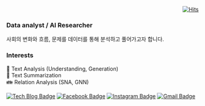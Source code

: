   <div align="right">
	
  [![Hits](https://hits.seeyoufarm.com/api/count/incr/badge.svg?url=https%3A%2F%2Fgithub.com%2FKimJiSeong1994)](https://hits.seeyoufarm.com) 
	
  </div>

### Data analyst / AI Researcher 
사회의 변화와 흐름, 문제를 데이터를 통해 분석하고 풀어가고자 합니다.

### Interests
📑 Text Analysis (Understanding, Generation)<br/> 
📝 Text Summarization<br/>
👪 Relation Analysis (SNA, GNN)<br/>

<div align="left">
	
[![Tech Blog Badge](http://img.shields.io/badge/-Tech%20blog-black?style=flat-square&logo=github&link=https://KimJiSeong1994.github.io/)](https://www.notion.so/Jiseong-s-blog-73998f5c21374480bc642d5bdfbd265f) 
[![Facebook Badge](https://img.shields.io/badge/-Facebook-1877f2?style=flat-square&logo=facebook&logoColor=white&link=https://www.facebook.com/KimJiSeong1994)](https://www.facebook.com/KimJiSeong1994) 
[![Instagram Badge](https://img.shields.io/badge/-Instagram-dd2a7b?style=flat-square&logo=instagram&logoColor=white&link=https://www.instagram.com/__ji_seong__/)](https://www.instagram.com/__ji_seong__/) 
[![Gmail Badge](https://img.shields.io/badge/-Gmail-d14836?style=flat-square&logo=Gmail&logoColor=white&link=mailto:js05141@gmail.com)](mailto:js05141@gmail.com)
</div>

